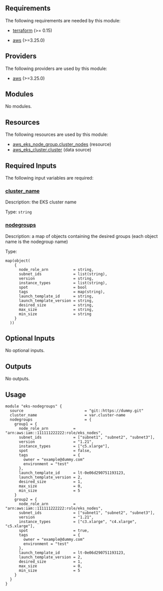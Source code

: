 <!-- BEGIN_TF_DOCS -->
## Requirements

The following requirements are needed by this module:

- <a name="requirement_terraform"></a> [terraform](#requirement\_terraform) (>= 0.15)

- <a name="requirement_aws"></a> [aws](#requirement\_aws) (>=3.25.0)

## Providers

The following providers are used by this module:

- <a name="provider_aws"></a> [aws](#provider\_aws) (>=3.25.0)

## Modules

No modules.

## Resources

The following resources are used by this module:

- [aws_eks_node_group.cluster_nodes](https://registry.terraform.io/providers/hashicorp/aws/latest/docs/resources/eks_node_group) (resource)
- [aws_eks_cluster.cluster](https://registry.terraform.io/providers/hashicorp/aws/latest/docs/data-sources/eks_cluster) (data source)

## Required Inputs

The following input variables are required:

### <a name="input_cluster_name"></a> [cluster\_name](#input\_cluster\_name)

Description: the EKS cluster name

Type: `string`

### <a name="input_nodegroups"></a> [nodegroups](#input\_nodegroups)

Description: a map of objects containing the desired groups (each object name is the nodegroup name)

Type:

```hcl
map(object(
    {
      node_role_arn           = string,
      subnet_ids              = list(string),
      version                 = string,
      instance_types          = list(string),
      spot                    = bool
      tags                    = map(string),
      launch_template_id      = string,
      launch_template_version = string,
      desired_size            = string,
      max_size                = string,
      min_size                = string
    }
  ))
```

## Optional Inputs

No optional inputs.

## Outputs

No outputs.
<!-- END_TF_DOCS -->

## Usage
```
module "eks-nodegroups" {
  source                           = "git::https://dummy.git"
  cluster_name                     = var.cluster-name
  nodegroups                       = {
    group1 = {
      node_role_arn           = "arn:aws:iam::111111222222:role/eks_nodes",
      subnet_ids              = ["subnet1", "subnet2", "subnet3"],
      version                 = "1.21",
      instance_types          = ["c5.xlarge"],
      spot                    = false,
      tags                    = {              
        owner = "example@dummy.com"
        environment = "test"
      },
      launch_template_id      = lt-0e06d290751193123,
      launch_template_version = 2,
      desired_size            = 1,
      max_size                = 0,
      min_size                = 5
    }
    group2 = {
      node_role_arn           = "arn:aws:iam::111111222222:role/eks_nodes",
      subnet_ids              = ["subnet1", "subnet2", "subnet3"],
      version                 = "1.21",
      instance_types          = ["c3.xlarge", "c4.xlarge", "c5.xlarge"],
      spot                    = true,
      tags                    = {              
        owner = "example@dummy.com"
        environment = "test"
      },
      launch_template_id      = lt-0e06d290751193123,
      launch_template_version = 2,
      desired_size            = 1,
      max_size                = 0,
      min_size                = 5
    }
  }
}
```